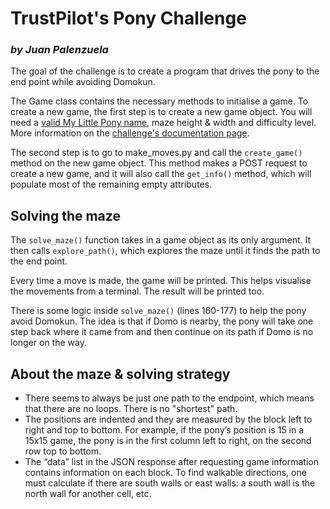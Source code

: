 # TrustPilot's Pony Challenge
### _by Juan Palenzuela_


The goal of the challenge is to create a program that drives the pony to the
end point while avoiding Domokun.

The Game class contains the necessary methods to initialise a game. To create a new game, the first step is to create a new game object. You will need a [valid My Little Pony name][1], maze height & width and difficulty level. More information on the [challenge's documentation page][2].

The second step is to go to make_moves.py and call the `create_game()` method on the new game object. This method makes a POST request to create a new game, and it will also call the `get_info()` method, which will populate most of the remaining empty attributes.


## Solving the maze

The `solve_maze()` function takes in a game object as its only argument. It then calls `explore_path()`, which explores the maze until it finds the path to the end point.

Every time a move is made, the game will be printed. This helps visualise the movements from a terminal. The result will be printed too.

There is some logic inside `solve_maze()` (lines 160-177) to help the pony avoid Domokun. The idea is that if Domo is nearby, the pony will take one step back where it came from and then continue on its path if Domo is no longer on the way.

## About the maze & solving strategy

- There seems to always be just one path to the endpoint, which means that there are no loops. There is no "shortest" path.
- The positions are indented and they are measured by the block left to right and top to bottom. For example, if the pony’s position is 15 in a 15x15 game, the pony is in the first column left to right, on the second row top to bottom.
- The “data” list in the JSON response after requesting game information contains information on each block. To find walkable directions, one must calculate if there are south walls or east walls: a south wall is the north wall for another cell, etc.


[1]: <https://mlp.fandom.com/wiki/Characters>
[2]: <https://ponychallenge.trustpilot.com/api-docs/index.html#/pony-challenge>
  
